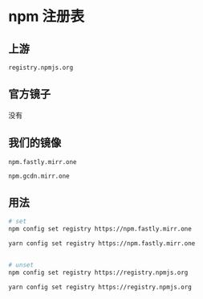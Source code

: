 # npm 注册表

## 上游

`registry.npmjs.org`

## 官方镜子

没有

## 我们的镜像

`npm.fastly.mirr.one`

`npm.gcdn.mirr.one`

## 用法

```sh
# set
npm config set registry https://npm.fastly.mirr.one

yarn config set registry https://npm.fastly.mirr.one


# unset
npm config set registry https://registry.npmjs.org

yarn config set registry https://registry.npmjs.org
```
